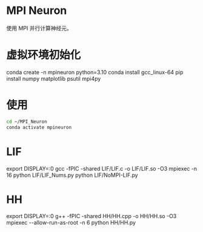 # MPI Neuron

使用 MPI 并行计算神经元。


# 虚拟环境初始化
conda create -n mpineuron python=3.10
conda install gcc_linux-64
pip install numpy matplotlib psutil mpi4py

# 使用

```sh
cd ~/MPI_Neuron
conda activate mpineuron
```

# LIF
export DISPLAY=:0
gcc -fPIC -shared LIF/LIF.c -o LIF/LIF.so -O3
mpiexec -n 16 python LIF/LIF_Nums.py
python LIF/NoMPI-LIF.py 

# HH
export DISPLAY=:0
g++ -fPIC -shared HH/HH.cpp -o HH/HH.so -O3
mpiexec --allow-run-as-root -n 6 python HH/HH.py